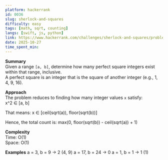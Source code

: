 ```yaml
---
platform: hackerrank
id: 0036
slug: sherlock-and-squares
difficulty: easy
tags: [math, sqrt, counting]
langs: [swift, js, python]
link: https://www.hackerrank.com/challenges/sherlock-and-squares/problem
date: 2025-10-27
time_spent_min:
---
```


**Summary**  
Given a range `[a, b]`, determine how many perfect square integers exist within that range, inclusive.  
A perfect square is an integer that is the square of another integer (e.g., 1, 4, 9, 16).

**Approach**  
The problem reduces to finding how many integer values `x` satisfy:  
x^2 ∈ [a, b]

That means:
x ∈ [ceil(sqrt(a)), floor(sqrt(b))]

Hence, the total count is:
max(0, floor(sqrt(b)) - ceil(sqrt(a)) + 1)


**Complexity**  
Time: O(1)  
Space: O(1)

**Examples**
a = 3, b = 9 → 2 (4, 9)
a = 17, b = 24 → 0
a = 1, b = 1 → 1 (1)